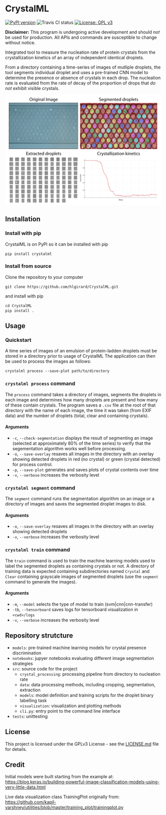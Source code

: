 # CrystalML

[![PyPI version](https://badge.fury.io/py/crystalml.svg)](https://badge.fury.io/py/crystalml)
![Travis CI status](https://travis-ci.com/hlgirard/CrystalML.svg?branch=master)
[![License: GPL v3](https://img.shields.io/badge/License-GPLv3-blue.svg)](https://github.com/hlgirard/CrystalML/blob/master/LICENSE)

**Disclaimer:** This program is undergoing active development and should _not_ be used for production. All APIs and commands are susceptible to change without notice.

Integrated tool to measure the nucleation rate of protein crystals from the crystallization kinetics of an array of independent identical droplets.

From a directory containing a time-series of images of mutliple droplets, the tool segments individual droplet and uses a pre-trained CNN model to determine the presence or absence of crystals in each drop.
The nucleation rate is evaluated from the rate of decay of the proportion of drops that _do not_ exhibit visible crystals.

![Schematic](docs/CrystalML_demo.jpg)

## Installation

### Install with pip

CrystalML is on PyPI so it can be installed with pip

```
pip install crystalml
```

### Install from source

Clone the repository to your computer

```
git clone https://github.com/hlgirard/CrystalML.git
```

and install with pip 

```
cd CrystalML
pip install .
```

## Usage

### Quickstart

A time series of images of an emulsion of protein-ladden droplets must be stored in a directory prior to usage of CrystalML
The application can then be used to process the images as follows:
```
crystalml process --save-plot path/to/directory
```

### `crystalml process` command

The `process` command takes a directory of images, segments the droplets in each image and determines how many droplets are present and how many of these contain crystals.
The program saves a `.csv` file at the root of that directory with the name of each image, the time it was taken (from EXIF data) and the number of droplets (total, clear and containing crystals).

#### Arguments

- `-c`, `--check-segmentation` displays the result of segmenting an image (selected at approximately 80% of the time series) to verify that the segementation algorithm works well before processing.
- `-o`, `--save-overlay` resaves all images in the directory with an overlay showing detected droplets in red (no crystal) or green (crystal detected) for process control.
- `-p`, `--save-plot` generates and saves plots of crystal contents over time
- `-v`, `--verbose` increases the verbosity level

### `crystalml segment` command

The `segment` command runs the segmentation algorithm on an image or a directory of images and saves the segmented droplet images to disk.

#### Arguments

- `-o`, `--save-overlay` resaves all images in the directory with an overlay showing detected droplets
- `-v`, `--verbose` increases the verbosity level

### `crystalml train` command

The `train` command is used to train the machine learning models used to label the segmented droplets as containing crystals or not. A directory of training data is expected containing subdirectories named `Crystal` and `Clear` containing grayscale images of segmented droplets (use the `segment` command to generate the images).

#### Arguments

- `-m`, `--model` selects the type of model to train (svm|cnn|cnn-transfer)
- `-tb`, `--tensorboard` saves logs for tensorboard visualization in `<cwd>/logs`
- `-v`, `--verbose` increases the verbosity level

## Repository strutcture

- `models`: pre-trained machine learning models for crystal presence discrimination
- `notebooks`: jupyer notebooks evaluating different image segmentation strategies
- `src`: source code for the project
    - `crystal_processing`: processing pipeline from directory to nucleation rate
    - `data`: data processing methods, including cropping, segmentation, extraction
    - `models`: model definition and training scripts for the droplet binary labelling task
    - `visualization`: visualization and plotting methods
    - `cli.py`: entry point to the command line interface
- `tests`: unittesting

## License

This project is licensed under the GPLv3 License - see the [LICENSE.md](LICENSE.md) file for details.

## Credit

Initial models were built starting from the example at:
https://blog.keras.io/building-powerful-image-classification-models-using-very-little-data.html

Live data visualization class TrainingPlot originally from:
https://github.com/kapil-varshney/utilities/blob/master/training_plot/trainingplot.py
